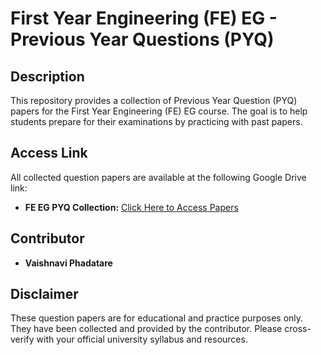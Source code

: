 # First Year Engineering (FE) EG - Previous Year Questions (PYQ)

## Description

This repository provides a collection of Previous Year Question (PYQ) papers for the First Year Engineering (FE) EG course. The goal is to help students prepare for their examinations by practicing with past papers.

## Access Link

All collected question papers are available at the following Google Drive link:

* **FE EG PYQ Collection:** [Click Here to Access Papers](https://drive.google.com/drive/folders/1x3XxI_hoXtnYO6VONe5PTp2mN9X-DtzO?usp=drive_link)


## Contributor

* **Vaishnavi Phadatare**

## Disclaimer

These question papers are for educational and practice purposes only. They have been collected and provided by the contributor. Please cross-verify with your official university syllabus and resources.
